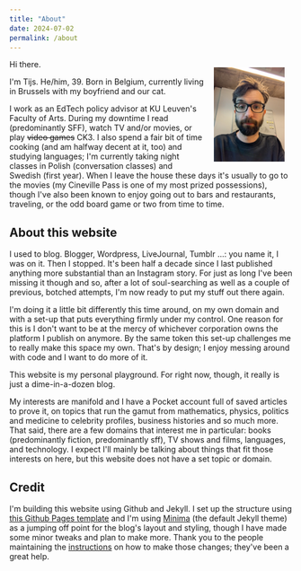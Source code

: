 ```yaml
---
title: "About"
date: 2024-07-02
permalink: /about
---
```

<img src="docs/assets/images/about.jpg" style="width: 25%; float: right; margin: 1em;" />

Hi there.

I'm Tijs. He/him, 39. Born in Belgium, currently living in Brussels with my boyfriend and our cat.

I work as an EdTech policy advisor at KU Leuven's Faculty of Arts. During my downtime I read (predominantly SFF), watch TV and/or movies, or play ~~video games~~ CK3. I also spend a fair bit of time cooking (and am halfway decent at it, too) and studying languages; I'm currently taking night classes in Polish (conversation classes) and Swedish (first year). When I leave the house these days it's usually to go to the movies (my Cineville Pass is one of my most prized possessions), though I've also been known to enjoy going out to bars and restaurants, traveling, or the odd board game or two from time to time.

## About this website
I used to blog. Blogger, Wordpress, LiveJournal, Tumblr ...: you name it, I was on it. Then I stopped. It's been half a decade since I last published anything more substantial than an Instagram story. For just as long I've been missing it though and so, after a lot of soul-searching as well as a couple of previous, botched attempts, I'm now ready to put my stuff out there again.

I'm doing it a little bit differently this time around, on my own domain and with a set-up that puts everything firmly under my control. One reason for this is I don't want to be at the mercy of whichever corporation owns the platform I publish on anymore. By the same token this set-up challenges me to really make this space my own. That's by design; I enjoy messing around with code and I want to do more of it. 

This website is my personal playground. For right now, though, it really is just a dime-in-a-dozen blog.

My interests are manifold and I have a Pocket account full of saved articles to prove it, on topics that run the gamut from mathematics, physics, politics and medicine to celebrity profiles, business histories and so much more. That said, there are a few domains that interest me in particular: books (predominantly fiction, predominantly sff), TV shows and films, languages, and technology. I expect I'll mainly be talking about things that fit those interests on here, but this website does not have a set topic or domain.


## Credit
I'm building this website using Github and Jekyll. I set up the structure using [this Github Pages template](https://github.com/skills/github-pages) and I'm using [Minima](https://github.com/jekyll/minima) (the default Jekyll theme) as a jumping off point for the blog's layout and styling, though I have made some minor tweaks and plan to make more. Thank you to the people maintaining the [instructions](https://github.com/jekyll/minima/blob/master/README.md) on how to make those changes; they've been a great help.
